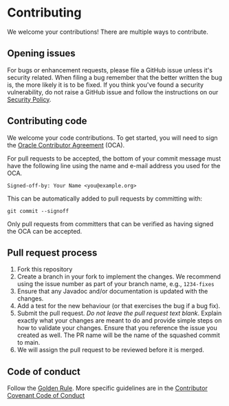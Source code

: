 # Contributing

We welcome your contributions! There are multiple ways to contribute.

## Opening issues
For bugs or enhancement requests, please file a GitHub issue unless it's security related. When filing a bug remember that the better written the bug is, the more likely it is to be fixed. If you think you've found a security vulnerability, do not raise a GitHub issue and follow the instructions on our [Security Policy](./SECURITY.md). 

## Contributing code

We welcome your code contributions. To get started, you will need to sign the [Oracle Contributor Agreement](https://oca.opensource.oracle.com/) (OCA).

For pull requests to be accepted, the bottom of your commit message must have
the following line using the name and e-mail address you used for the OCA.

```
Signed-off-by: Your Name <you@example.org>
```

This can be automatically added to pull requests by committing with:

```
git commit --signoff
```

Only pull requests from committers that can be verified as having
signed the OCA can be accepted.

## Pull request process

1. Fork this repository
1. Create a branch in your fork to implement the changes. We recommend using
the issue number as part of your branch name, e.g., `1234-fixes`
1. Ensure that any Javadoc and/or documentation is updated with the changes.
1. Add a test for the new behaviour (or that exercises the bug if a bug fix).
1. Submit the pull request. *Do not leave the pull request text blank*. Explain exactly
what your changes are meant to do and provide simple steps on how to validate
your changes. Ensure that you reference the issue you created as well. The PR 
name will be the name of the squashed commit to main.
1. We will assign the pull request to be reviewed before it is merged.

## Code of conduct
Follow the [Golden Rule](https://en.wikipedia.org/wiki/Golden_Rule). More specific guidelines are in the [Contributor Covenant Code of Conduct](./CODE_OF_CONDUCT.md)
